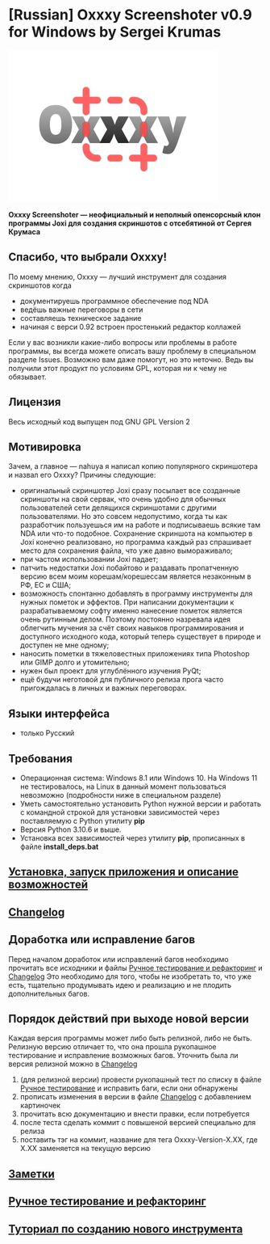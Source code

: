 
# [Russian] Oxxxy Screenshoter v0.9 for Windows by Sergei Krumas

![](docs/oxxxy_logo.png)

**Oxxxy Screenshoter — неофициальный и неполный опенсорсный клон программы Joxi для создания скриншотов с отсебятиной от Сергея Крумаса**

## Спасибо, что выбрали Oxxxy!

По моему мнению, Oxxxy — лучший инструмент для создания скриншотов когда
- документируешь программное обеспечение под NDA
- ведёшь важные переговоры в сети
- составляешь техническое задание
- начиная с верси 0.92 встроен простенький редактор коллажей

Если у вас возникли какие-либо вопросы или проблемы в работе программы, вы всегда можете описать вашу проблему в специальном разделе Issues. Возможно вам даже помогут, но это неточно. Ведь вы получили этот продукт по условиям GPL, которая ни к чему не обязывает.

## Лицензия

Весь исходный код выпущен под GNU GPL Version 2

## Мотивировка

Зачем, а главное — nahuya я написал копию популярного скриншотера и назвал его Oxxxy? Причины следующие:
- оригинальный скриншотер Joxi сразу посылает все созданные скриншоты на свой сервак, что очень удобно для обычных пользователей сети делящихся скриншотами с другими пользователями. Но это совсем недопустимо, когда ты как разработчик пользуешься им на работе и подписываешь всякие там NDA или что-то подобное. Сохранение скриншота на компьютер в Joxi конечно реализовано, но программа каждый раз спрашивает место для сохранения файла, что уже давно вымораживало;
- при частом использовании Joxi падает;
- патчить недостатки Joxi побайтово и раздавать пропатченную версию всем моим корешам/корешессам является незаконным в РФ, ЕС и США;
- возможность спонтанно добавлять в программу инструменты для нужных пометок и эффектов. При написании документации к разрабатываемому софту именно нанесение пометок является очень рутинным делом. Поэтому постоянно назревала идея облегчить мучения за счёт своих навыков программирования и доступного исходного кода, который теперь существует в природе и доступен не мне одному;
- наносить пометки в тяжеловестных приложениях типа Photoshop или GIMP долго и утомительно;
- нужен был проект для углублённого изучения PyQt;
- ещё будучи неготовой для публичного релиза прога часто пригождалась в личных и важных переговорах.

## Языки интерфейса

- только Русский

## Требования

- Операционная система: Windows 8.1 или Windows 10. На Windows 11 не тестировалось, на Linux в данный момент пользоваться невозможно (подробности ниже в специальном разделе)
- Уметь самостоятельно установить Python нужной версии и работать с командной строкой для установки зависимостей через поставляемую с Python утилиту **pip**
- Версия Python 3.10.6 и выше.
- Установка всех зависимостей через утилиту **pip**, прописанных в файле **install_deps.bat**

## [Установка, запуск приложения и описание возможностей](OVERVIEW.md)

## [Changelog](CHANGELOG.md)

## Доработка или исправление багов

Перед началом доработок или исправлений багов необходимо прочитать все исходники и файлы [Ручное тестирование и рефакторинг](MANUAL_TESTING.md) и [Changelog](CHANGELOG.md)
Это необходимо для того, чтобы не изобретать то, что уже есть, тщательно продумывать идею и реализацию и не плодить дополнительных багов.

## Порядок действий при выходе новой версии

Каждая версия программы может либо быть релизной, либо не быть.
Релизную версию отличает то, что она прошла рукопашное тестирование и исправление возможных багов.
Уточнить была ли версия релизной можно в [Changelog](CHANGELOG.md)

1) (для релизной версии) провести рукопашный тест по списку в файле [Ручное тестирование](MANUAL_TESTING.md) и исправить баги, если они обнаружены
2) прописать изменения в версии в файле [Changelog](CHANGELOG.md) с добавлением картиночек
3) прочитать всю документацию и внести правки, если потребуется
4) после теста сделать коммит с повышеной версией специально для релиза
5) поставить тэг на коммит, название для тега Oxxxy-Version-X.XX, где X.XX заменяется на текущую версию

## [Заметки](NOTES.md)

## [Ручное тестирование и рефакторинг](MANUAL_TESTING.md)

## [Туториал по созданию нового инструмента](TUTORIAL.md)
